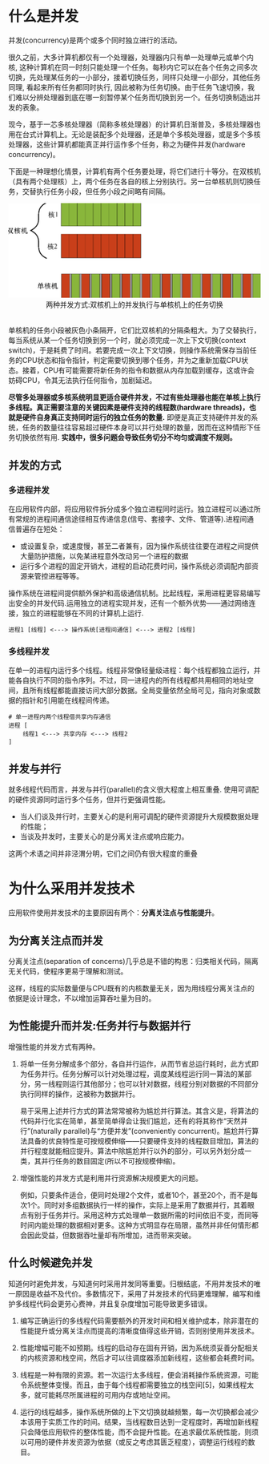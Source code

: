 # 什么是并发
并发(concurrency)是两个或多个同时独立进行的活动。

很久之前，大多计算机都仅有一个处理器，处理器内只有单一处理单元或单个内核, 这种计算机在同一时刻只能处理一个任务。每秒内它可以在各个任务之间多次切换，先处理某任务的一小部分，接着切换任务，同样只处理一小部分，其他任务同理, 看起来所有任务都同时执行, 因此被称为任务切换。由于任务飞速切换，我们难以分辨处理器到底在哪一刻暂停某个任务而切换到另一个。任务切换制造出并发的表象。

现今，基于一芯多核处理器（简称多核处理器）的计算机日渐普及，多核处理器也用在台式计算机上。无论是装配多个处理器，还是单个多核处理器，或是多个多核处理器，这些计算机都能真正并行运作多个任务，称之为硬件并发(hardware concurrency)。

下面是一种理想化情景，计算机有两个任务要处理，将它们进行十等分。在双核机（具有两个处理核）上，两个任务在各自的核上分别执行。另一台单核机则切换任务，交替执行任务小段，但任务小段之间略有间隔。
<center>
    <img src="./img/TaskSplit.png">
    <div>两种并发方式:双核机上的并发执行与单核机上的任务切换</div>
    </br>
</center>

单核机的任务小段被灰色小条隔开，它们比双核机的分隔条粗大。为了交替执行，每当系统从某一个任务切换到另一个时，就必须完成一次上下文切换(context switch)，于是耗费了时间。若要完成一次上下文切换，则操作系统需保存当前任务的CPU状态和指令指针，判定需要切换到哪个任务，并为之重新加载CPU状态。接着，CPU有可能需要将新任务的指令和数据从内存加载到缓存，这或许会妨碍CPU，令其无法执行任何指令，加剧延迟。

**尽管多处理器或多核系统明显更适合硬件并发，不过有些处理器也能在单核上执行多线程。真正需要注意的关键因素是硬件支持的线程数(hardware threads)，也就是硬件自身真正支持同时运行的独立任务的数量.** 即便是真正支持硬件并发的系统，任务的数量往往容易超过硬件本身可以并行处理的数量，因而在这种情形下任务切换依然有用. **实践中，很多问题会导致任务切分不均匀或调度不规则。**

## 并发的方式
### 多进程并发
在应用软件内部，将应用软件拆分成多个独立进程同时运行。独立进程可以通过所有常规的进程间通信途径相互传递信息(信号、套接字、文件、管道等).进程间通信普遍存在短处：
- 或设置复杂，或速度慢，甚至二者兼有，因为操作系统往往要在进程之间提供大量防护措施，以免某进程意外改动另一个进程的数据
- 运行多个进程的固定开销大，进程的启动花费时间，操作系统必须调配内部资源来管控进程等等。

操作系统在进程间提供额外保护和高级通信机制。比起线程，采用进程更容易编写出安全的并发代码.运用独立的进程实现并发，还有一个额外优势——通过网络连接，独立的进程能够在不同的计算机上运行.

```
进程1 [线程] <---> 操作系统[进程间通信] <---> 进程2 [线程]
```
### 多线程并发
在单一的进程内运行多个线程。线程非常像轻量级进程：每个线程都独立运行，并能各自执行不同的指令序列。不过，同一进程内的所有线程都共用相同的地址空间，且所有线程都能直接访问大部分数据。全局变量依然全局可见，指向对象或数据的指针和引用能在线程间传递。
```
# 单一进程内两个线程借共享内存通信
进程 [
    线程1 <---> 共享内存 <---> 线程2
]
```

## 并发与并行
就多线程代码而言，并发与并行(parallel)的含义很大程度上相互重叠. 使用可调配的硬件资源同时运行多个任务，但并行更强调性能。
- 当人们谈及并行时，主要关心的是利用可调配的硬件资源提升大规模数据处理的性能；
- 当谈及并发时，主要关心的是分离关注点或响应能力。

这两个术语之间并非泾渭分明，它们之间仍有很大程度的重叠

# 为什么采用并发技术
应用软件使用并发技术的主要原因有两个：**分离关注点与性能提升**。

## 为分离关注点而并发
分离关注点(separation of concerns)几乎总是不错的构思：归类相关代码，隔离无关代码，使程序更易于理解和测试。

这样，线程的实际数量便与CPU既有的内核数量无关，因为用线程分离关注点的依据是设计理念，不以增加运算吞吐量为目的。

## 为性能提升而并发:任务并行与数据并行
增强性能的并发方式有两种。
1. 将单一任务分解成多个部分，各自并行运作，从而节省总运行耗时，此方式即为任务并行。任务分解可以针对处理过程，调度某线程运行同一算法的某部分，另一线程则运行其他部分；也可以针对数据，线程分别对数据的不同部分执行同样的操作，这被称为数据并行。

    易于采用上述并行方式的算法常常被称为尴尬并行算法。其含义是，将算法的代码并行化实在简单，甚至简单得会让我们尴尬，还有的将其称作“天然并行”(naturally parallel)与“方便并发”(conveniently concurrent)。尴尬并行算法具备的优良特性是可按规模伸缩——只要硬件支持的线程数目增加，算法的并行程度就能相应提升。算法中除尴尬并行以外的部分，可以另外划分成一类，其并行任务的数目固定(所以不可按规模伸缩)。


2. 增强性能的并发方式是利用并行资源解决规模更大的问题。
    
    例如，只要条件适合，便同时处理2个文件，或者10个，甚至20个，而不是每次1个。同时对多组数据执行一样的操作，实际上是采用了数据并行，其着眼点有别于任务并行。采用这种方式处理单一数据所需的时间依旧不变，而同等时间内能处理的数据相对更多。这种方式明显存在局限，虽然并非任何情形都会因此受益，但数据吞吐量却有所增加，进而带来突破。

## 什么时候避免并发
知道何时避免并发，与知道何时采用并发同等重要。归根结底，不用并发技术的唯一原因是收益不及代价。多数情况下，采用了并发技术的代码更难理解，编写和维护多线程代码会更劳心费神，并且复杂度增加可能导致更多错误。
1. 编写正确运行的多线程代码需要额外的开发时间和相关维护成本，除非潜在的性能提升或分离关注点而提高的清晰度值得这些开销，否则别使用并发技术。

2. 性能增幅可能不如预期。线程的启动存在固有开销，因为系统须妥善分配相关的内核资源和栈空间，然后才可以往调度器添加新线程，这些都会耗费时间。

3. 线程是一种有限的资源。若一次运行太多线程，便会消耗操作系统资源，可能令系统整体变慢。而且，由于每个线程都需要独立的栈空间[5]，如果线程太多，就可能耗尽所属进程的可用内存或地址空间。

4. 运行的线程越多，操作系统所做的上下文切换就越频繁，每一次切换都会减少本该用于实质工作的时间。结果，当线程数目达到一定程度时，再增加新线程只会降低应用软件的整体性能，而不会提升性能。在追求最优系统性能，则须以可用的硬件并发资源为依据（或反之考虑其匮乏程度），调整运行线程的数目。

